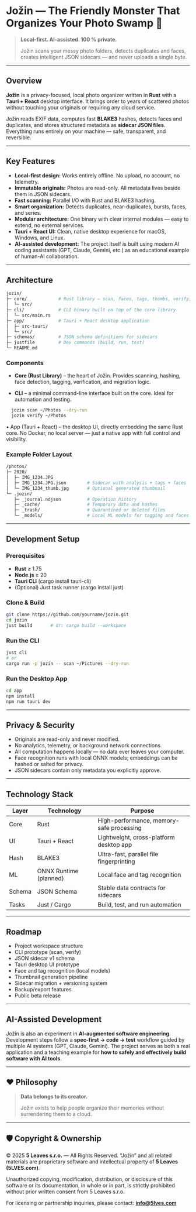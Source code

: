 # Jožin — The Friendly Monster That Organizes Your Photo Swamp 🐊

> **Local-first. AI-assisted. 100 % private.**
>
> Jožin scans your messy photo folders, detects duplicates and faces, creates intelligent JSON sidecars — and never uploads a single byte.

---

## Overview

**Jožin** is a privacy-focused, local photo organizer written in **Rust** with a **Tauri + React** desktop interface.
It brings order to years of scattered photos without touching your originals or requiring any cloud service.

Jožin reads EXIF data, computes fast **BLAKE3** hashes, detects faces and duplicates, and stores structured metadata as **sidecar JSON files**.
Everything runs entirely on your machine — safe, transparent, and reversible.

---

## Key Features

- **Local-first design:** Works entirely offline. No upload, no account, no telemetry.
- **Immutable originals:** Photos are read-only. All metadata lives beside them in JSON sidecars.
- **Fast scanning:** Parallel I/O with Rust and BLAKE3 hashing.
- **Smart organization:** Detects duplicates, near-duplicates, bursts, faces, and series.
- **Modular architecture:** One binary with clear internal modules — easy to extend, no external services.
- **Tauri + React UI:** Clean, native desktop experience for macOS, Windows, and Linux.
- **AI-assisted development:** The project itself is built using modern AI coding assistants (GPT, Claude, Gemini, etc.) as an educational example of human-AI collaboration.

---

## Architecture
```bash
jozin/
├─ core/            # Rust library – scan, faces, tags, thumbs, verify, migrate
│  └─ src/
├─ cli/             # CLI binary built on top of the core library
│  └─ src/main.rs
├─ app/             # Tauri + React desktop application
│  ├─ src-tauri/
│  └─ src/
├─ schemas/         # JSON schema definitions for sidecars
├─ justfile         # Dev commands (build, run, test)
└─ README.md
```

### Components

- **Core (Rust Library)** – the heart of Jožin.
  Provides scanning, hashing, face detection, tagging, verification, and migration logic.

- **CLI** – a minimal command-line interface built on the core.
  Ideal for automation and testing.

```bash
  jozin scan ~/Photos --dry-run
  jozin verify ~/Photos
```

•	App (Tauri + React) – the desktop UI, directly embedding the same Rust core.
No Docker, no local server — just a native app with full control and visibility.

### Example Folder Layout

```bash
/photos/
├─ 2020/
│  ├─ IMG_1234.JPG
│  ├─ IMG_1234.JPG.json        # Sidecar with analysis + tags + faces
│  └─ IMG_1234_thumb.jpg       # Optional generated thumbnail
└─ .jozin/
   ├─ _journal.ndjson          # Operation history
   ├─ _cache/                  # Temporary data and hashes
   ├─ _trash/                  # Quarantined or deleted files
   └─ _models/                 # Local ML models for tagging and faces
```

---

## Development Setup

### Prerequisites
-	**Rust** ≥ 1.75
-	**Node.js** ≥ 20
-	**Tauri CLI** (cargo install tauri-cli)
-	(Optional) Just task runner (cargo install just)

### Clone & Build
```bash
git clone https://github.com/yourname/jozin.git
cd jozin
just build       # or: cargo build --workspace
```

### Run the CLI
```bash
just cli
# or
cargo run -p jozin -- scan ~/Pictures --dry-run
```

### Run the Desktop App
```bash
cd app
npm install
npm run tauri dev
```

---

## Privacy & Security

-	Originals are read-only and never modified.
-	No analytics, telemetry, or background network connections.
-	All computation happens locally — no data ever leaves your computer.
-	Face recognition runs with local ONNX models; embeddings can be hashed or salted for privacy.
-	JSON sidecars contain only metadata you explicitly approve.

---

## Technology Stack

| Layer | Technology | Purpose |
|-------|------------|---------|
| Core | Rust | High-performance, memory-safe processing |
| UI | Tauri + React | Lightweight, cross-platform desktop app |
| Hash | BLAKE3 | Ultra-fast, parallel file fingerprinting |
| ML | ONNX Runtime (planned) | Local face and tag recognition |
| Schema | JSON Schema | Stable data contracts for sidecars |
| Tasks | Just / Cargo | Build, test, and run automation |

---

## Roadmap

-	Project workspace structure
-	CLI prototype (scan, verify)
-	JSON sidecar v1 schema
-	Tauri desktop UI prototype
-	Face and tag recognition (local models)
-	Thumbnail generation pipeline
-	Sidecar migration + versioning system
-	Backup/export features
-	Public beta release

---

## AI-Assisted Development

Jožin is also an experiment in **AI-augmented software engineering**.
Development steps follow a **spec-first → code → test** workflow guided by multiple AI systems (GPT, Claude, Gemini).
The project serves as both a real application and a teaching example for **how to safely and effectively build software with AI tools**.

---

## ❤️ Philosophy

> **Data belongs to its creator.**
>
> Jožin exists to help people organize their memories without surrendering them to a cloud.

---

## 🛡️ Copyright & Ownership

© 2025 **5 Leaves s.r.o.** — All Rights Reserved.
“Jožin” and all related materials are proprietary software and intellectual property of **5 Leaves (5LVES.com)**.

Unauthorized copying, modification, distribution, or disclosure of this software or its documentation, in whole or in part, is strictly prohibited without prior written consent from 5 Leaves s.r.o.

For licensing or partnership inquiries, please contact:
**info@5lves.com**
